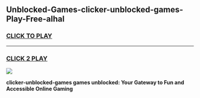 
## Unblocked-Games-clicker-unblocked-games-Play-Free-alhal
<h3>
<a href="https://premium76.site?title=clicker-unblocked-games&ref=23A">CLICK TO PLAY</a></h3>
<hr>

<h3>
<a href="https://premium76.site?title=clicker-unblocked-games&ref=23A">CLICK 2 PLAY</a>
  
</h3>

<a href="https://premium76.site?title=clicker-unblocked-games&ref=23A"><img src="https://clearcache.store/games.png"></a>


**clicker-unblocked-games games unblocked: Your Gateway to Fun and Accessible Online Gaming**
